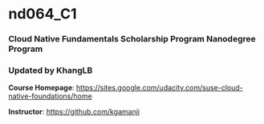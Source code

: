 # nd064_C1

### Cloud Native Fundamentals Scholarship Program Nanodegree Program

### Updated by KhangLB

**Course Homepage**: https://sites.google.com/udacity.com/suse-cloud-native-foundations/home

**Instructor**: https://github.com/kgamanji
